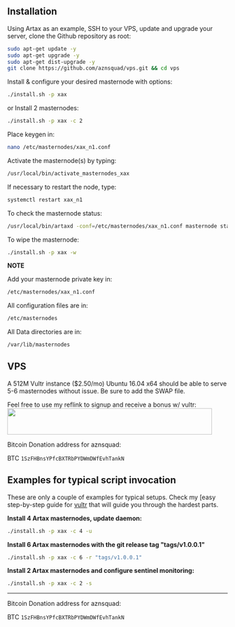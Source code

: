## Installation

Using Artax as an example, SSH to your VPS, update and upgrade your server, clone the Github repository as root:

```bash
sudo apt-get update -y
sudo apt-get upgrade -y
sudo apt-get dist-upgrade -y
git clone https://github.com/aznsquad/vps.git && cd vps
```

Install & configure your desired masternode with options:

```bash
./install.sh -p xax
```

or Install 2 masternodes:
```bash
./install.sh -p xax -c 2
```

Place keygen in:
```bash
nano /etc/masternodes/xax_n1.conf
```

Activate the masternode(s) by typing:
```bash
/usr/local/bin/activate_masternodes_xax
```

If necessary to restart the node, type:
```bash
systemctl restart xax_n1
```

To check the masternode status:
```bash
/usr/local/bin/artaxd -conf=/etc/masternodes/xax_n1.conf masternode status
```

To wipe the masternode:
```bash
./install.sh -p xax -w
```

**NOTE**

Add your masternode private key in:
```bash
/etc/masternodes/xax_n1.conf
```

All configuration files are in:
```bash
/etc/masternodes
```

All Data directories are in:
```bash
/var/lib/masternodes
```

## VPS

A 512M Vultr instance ($2.50/mo) Ubuntu 16.04 x64 should be able to serve 5-6 masternodes without issue. Be sure to add the SWAP file.

Feel free to use my reflink to signup and receive a bonus w/ vultr:
<a href="https://www.vultr.com/?ref=7282775"><img src="https://www.vultr.com/media/banner_2.png" width="468" height="60"></a>

Bitcoin Donation address for aznsquad:

BTC ```1SzFHBnsYPfcBXTRbPYDWmDWfEvhTankN```


## Examples for typical script invocation

These are only a couple of examples for typical setups. Check my [easy step-by-step guide for [vultr](/docs/masternode_vps.md) that will guide you through the hardest parts.


**Install 4 Artax masternodes, update daemon:**

```bash
./install.sh -p xax -c 4 -u
```

**Install 6 Artax masternodes with the git release tag "tags/v1.0.0.1"**

```bash
./install.sh -p xax -c 6 -r "tags/v1.0.0.1"
```

**Install 2 Artax masternodes and configure sentinel monitoring:**

```bash
./install.sh -p xax -c 2 -s
```

---

Bitcoin Donation address for aznsquad:

BTC ```1SzFHBnsYPfcBXTRbPYDWmDWfEvhTankN```
